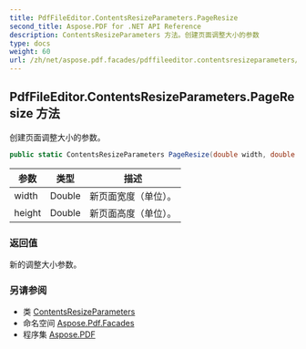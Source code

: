 ```yaml
---
title: PdfFileEditor.ContentsResizeParameters.PageResize
second_title: Aspose.PDF for .NET API Reference
description: ContentsResizeParameters 方法。创建页面调整大小的参数
type: docs
weight: 60
url: /zh/net/aspose.pdf.facades/pdffileeditor.contentsresizeparameters/pageresize/
---
```

## PdfFileEditor.ContentsResizeParameters.PageResize 方法

创建页面调整大小的参数。

```csharp
public static ContentsResizeParameters PageResize(double width, double height)
```

| 参数 | 类型 | 描述 |
| --- | --- | --- |
| width | Double | 新页面宽度（单位）。 |
| height | Double | 新页面高度（单位）。 |

### 返回值

新的调整大小参数。

### 另请参阅

* 类 [ContentsResizeParameters](../)
* 命名空间 [Aspose.Pdf.Facades](../../../aspose.pdf.facades/)
* 程序集 [Aspose.PDF](../../../)